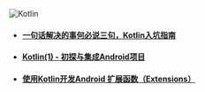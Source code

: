  ![Kotlin](http://upload-images.jianshu.io/upload_images/749674-928bdd03436d2e41.png?imageMogr2/auto-orient/strip%7CimageView2/2/w/1240)
 + #### [一句话解决的事何必说三句，Kotlin入坑指南](http://www.jianshu.com/p/3d2c0c92f545)
 + #### [Kotlin(1) - 初探与集成Android项目](http://www.jianshu.com/p/cf1f96c56150)
 + #### [使用Kotlin开发Android 扩展函数（Extensions）](http://www.jianshu.com/p/a713be9f9df3)
 